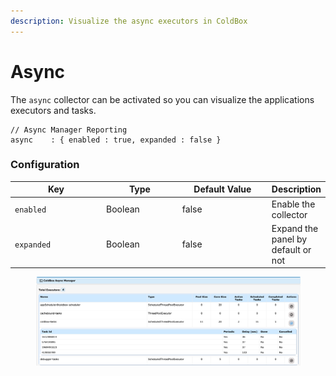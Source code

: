 ```yaml
---
description: Visualize the async executors in ColdBox
---
```


# Async

The `async` collector can be activated so you can visualize the applications executors and tasks.

```cfscript
// Async Manager Reporting
async    : { enabled : true, expanded : false }
```

### Configuration

<table><thead><tr><th width="149">Key</th><th width="120">Type</th><th width="147">Default Value</th><th>Description</th></tr></thead><tbody><tr><td><code>enabled</code></td><td>Boolean</td><td>false</td><td>Enable the collector</td></tr><tr><td><code>expanded</code></td><td>Boolean</td><td>false</td><td>Expand the panel by default or not</td></tr></tbody></table>

<figure><img src="../.gitbook/assets/image.png" alt=""><figcaption></figcaption></figure>

